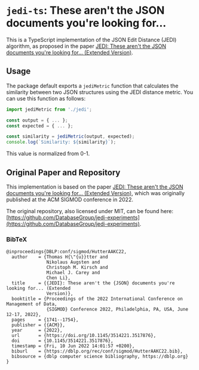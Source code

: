 # `jedi-ts`: These aren't the JSON documents you're looking for...

This is a TypeScript implementation of the JSON Edit Distance (JEDI) algorithm, as proposed in the paper [JEDI: These aren't the JSON documents you're looking for... (Extended Version)](https://arxiv.org/pdf/2201.08099).

## Usage

The package default exports a `jediMetric` function that calculates the similarity between two JSON structures using the JEDI distance metric. You can use this function as follows:

```javascript
import jediMetric from './jedi';

const output = { ... };
const expected = { ... };

const similarity = jediMetric(output, expected);
console.log(`Similarity: ${similarity}`);
```

This value is normalized from 0-1.

## Original Paper and Repository

This implementation is based on the paper [JEDI: These aren't the JSON documents you're looking for... (Extended Version)](https://github.com/DatabaseGroup/jedi-experiments), which was originally published at the ACM SIGMOD conference in 2022.

The original repository, also licensed under MIT, can be found here: [https://github.com/DatabaseGroup/jedi-experiments](https://github.com/DatabaseGroup/jedi-experiments).

### BibTeX

```
@inproceedings{DBLP:conf/sigmod/HutterAAKC22,
  author    = {Thomas H{\"{u}}tter and
               Nikolaus Augsten and
               Christoph M. Kirsch and
               Michael J. Carey and
               Chen Li},
  title     = {{JEDI}: These aren't the {JSON} documents you're looking for... (Extended
               Version)},
  booktitle = {Proceedings of the 2022 International Conference on Management of Data,
               {SIGMOD} Conference 2022, Philadelphia, PA, USA, June 12-17, 2022},
  pages     = {1741--1754},
  publisher = {{ACM}},
  year      = {2022},
  url       = {https://doi.org/10.1145/3514221.3517876},
  doi       = {10.1145/3514221.3517876},
  timestamp = {Fri, 10 Jun 2022 14:01:57 +0200},
  biburl    = {https://dblp.org/rec/conf/sigmod/HutterAAKC22.bib},
  bibsource = {dblp computer science bibliography, https://dblp.org}
}
```